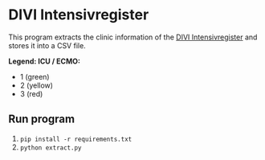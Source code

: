 # DIVI Intensivregister

This program extracts the clinic information of the [DIVI Intensivregister](https://www.divi.de/register/intensivregister?view=items) and stores it into a CSV file. 

**Legend: ICU / ECMO:**

- 1 (green)
- 2 (yellow)
- 3 (red)

## Run program

1. `pip install -r requirements.txt`
2. `python extract.py`
